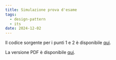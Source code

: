 ```yaml
---
title: Simulazione prova d'esame
tags:
  - design-pattern
  - its
date: 2024-12-02
---
```


Il codice sorgente per i punti 1 e 2 è disponibile [qui](https://github.com/LeddaZ/design-pattern-code).

La versione PDF è disponibile [qui](https://leddaz.github.io/files/designPatternSimulation.pdf).
